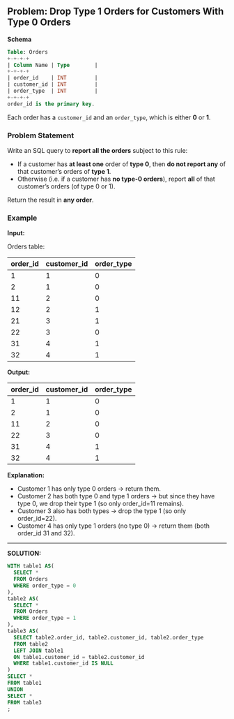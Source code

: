 ## Problem: Drop Type 1 Orders for Customers With Type 0 Orders

**Schema**

```sql
Table: Orders
+-+-+-+
| Column Name | Type        |
+-+-+-+
| order_id    | INT         |
| customer_id | INT         |
| order_type  | INT         |
+-+-+-+
order_id is the primary key.
```

Each order has a `customer_id` and an `order_type`, which is either **0** or **1**.



### Problem Statement

Write an SQL query to **report all the orders** subject to this rule:

* If a customer has **at least one** order of **type 0**, then **do not report any** of that customer’s orders of **type 1**.
* Otherwise (i.e. if a customer has **no type-0 orders**), report **all** of that customer’s orders (of type 0 or 1).

Return the result in **any order**.



### Example

**Input:**

Orders table:

| order_id | customer_id | order_type |
| -- | -- | - |
| 1        | 1           | 0          |
| 2        | 1           | 0          |
| 11       | 2           | 0          |
| 12       | 2           | 1          |
| 21       | 3           | 1          |
| 22       | 3           | 0          |
| 31       | 4           | 1          |
| 32       | 4           | 1          |

**Output:**

| order_id | customer_id | order_type |
| -- | -- | - |
| 1        | 1           | 0          |
| 2        | 1           | 0          |
| 11       | 2           | 0          |
| 22       | 3           | 0          |
| 31       | 4           | 1          |
| 32       | 4           | 1          |

**Explanation:**

* Customer 1 has only type 0 orders → return them.
* Customer 2 has both type 0 and type 1 orders → but since they have type 0, we drop their type 1 (so only order_id=11 remains).
* Customer 3 also has both types → drop the type 1 (so only order_id=22).
* Customer 4 has only type 1 orders (no type 0) → return them (both order_id 31 and 32).

---

**SOLUTION:**

```sql
WITH table1 AS(
  SELECT *
  FROM Orders
  WHERE order_type = 0
),
table2 AS(
  SELECT *
  FROM Orders
  WHERE order_type = 1
),
table3 AS(
  SELECT table2.order_id, table2.customer_id, table2.order_type
  FROM table2
  LEFT JOIN table1
  ON table1.customer_id = table2.customer_id
  WHERE table1.customer_id IS NULL
)
SELECT *
FROM table1
UNION
SELECT *
FROM table3
;
```
